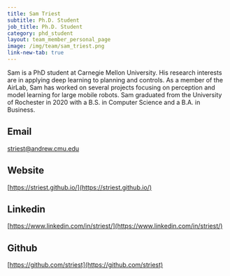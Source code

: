 ```yaml
---
title: Sam Triest
subtitle: Ph.D. Student
job_title: Ph.D. Student
category: phd_student
layout: team_member_personal_page
image: /img/team/sam_triest.png
link-new-tab: true
---
```


Sam is a PhD student at Carnegie Mellon University. His research interests are in applying deep learning to planning and controls. As a member of the AirLab, Sam has worked on several projects focusing on perception and model learning for large mobile robots. Sam graduated from the University of Rochester in 2020 with a B.S. in Computer Science and a B.A. in Business.

## Email ##
striest@andrew.cmu.edu

## Website ##
[https://striest.github.io/](https://striest.github.io/)

## Linkedin ##
[https://www.linkedin.com/in/striest/](https://www.linkedin.com/in/striest/)

## Github ##
[https://github.com/striest](https://github.com/striest)
